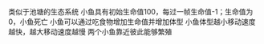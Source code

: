 类似于池塘的生态系统
小鱼具有初始生命值100，每过一帧生命值-1；生命值为0，小鱼死亡
小鱼可以通过吃食物增加生命值并增加体型
小鱼体型越小移动速度越快，越大移动速度越慢
两个小鱼靠近彼此能够繁殖
